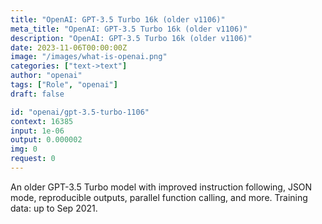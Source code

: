 ```yaml
---
title: "OpenAI: GPT-3.5 Turbo 16k (older v1106)"
meta_title: "OpenAI: GPT-3.5 Turbo 16k (older v1106)"
description: "OpenAI: GPT-3.5 Turbo 16k (older v1106)"
date: 2023-11-06T00:00:00Z
image: "/images/what-is-openai.png"
categories: ["text->text"]
author: "openai"
tags: ["Role", "openai"]
draft: false

id: "openai/gpt-3.5-turbo-1106"
context: 16385
input: 1e-06
output: 0.000002
img: 0
request: 0
---
```


An older GPT-3.5 Turbo model with improved instruction following, JSON mode, reproducible outputs, parallel function calling, and more. Training data: up to Sep 2021.

